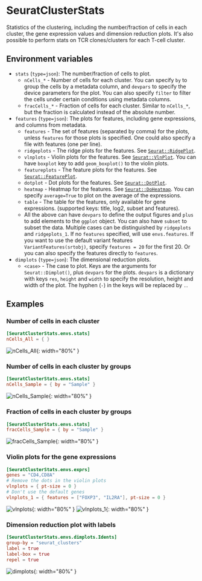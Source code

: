 # SeuratClusterStats

Statistics of the clustering, including the number/fraction of cells in each cluster, the gene expression values and dimension reduction plots. It's also possible to perform stats on TCR clones/clusters for each T-cell cluster.

## Environment variables

- `stats` (`type=json`): The number/fraction of cells to plot.
    * `nCells_*` - Number of cells for each cluster.
        You can specify `by` to group the cells by a metadata column,
        and `devpars` to specify the device parameters for the plot.
        You can also specify `filter` to filter the cells under certain
        conditions using metadata columns.
    * `fracCells_*` - Fraction of cells for each cluster.
        Similar to `nCells_*`, but the fraction is calculated
        instead of the absolute number.
- `features` (`type=json`): The plots for features, including gene expressions,
    and columns from metadata.
    * `features` - The set of features (separated by comma) for the plots,
        unless `features` for those plots is specified.
        One could also specify a file with features (one per line).
    * `ridgeplots` - The ridge plots for the features.
        See [`Seurat::RidgePlot`](https://satijalab.org/seurat/reference/ridgeplot).
    * `vlnplots` - Violin plots for the features.
        See [`Seurat::VlnPlot`](https://satijalab.org/seurat/reference/vlnplot).
        You can have `boxplot` key to add `geom_boxplot()` to the violin plots.
    * `featureplots` - The feature plots for the features.
        See [`Seurat::FeaturePlot`](https://satijalab.org/seurat/reference/featureplot).
    * `dotplot` - Dot plots for the features.
        See [`Seurat::DotPlot`](https://satijalab.org/seurat/reference/dotplot).
    * `heatmap` - Heatmap for the features.
        See [`Seurat::DoHeatmap`](https://satijalab.org/seurat/reference/doheatmap).
        You can specify `average=True` to plot on the average of the expressions.
    * `table` - The table for the features, only available for gene expressions.
        (supported keys: title, log2, subset and features).
    * All the above can have `devpars` to define the output figures
        and `plus` to add elements to the `ggplot` object.
        You can also have `subset` to subset the data.
        Multiple cases can be distinguished by `ridgeplots` and
        `ridgeplots_1`.
        If no `features` specified, will use `envs.features`. If you want to use
        the default variant features `VariantFeatures(srtobj)`, specify
        `features = 20` for the first 20. Or you can also specify the features
        directly to `features`.
- `dimplots` (`type=json`): The dimensional reduction plots.
    * `<case>` - The case to plot.
        Keys are the arguments for `Seurat::Dimplot()`, plus `devpars`
        for the plots. `devpars` is a dictionary with keys `res`,
        `height` and `width` to specify the resolution, height and
        width of the plot. The hyphen (`-`) in the keys will be replaced
        by `.`.


## Examples

### Number of cells in each cluster

```toml
[SeuratClusterStats.envs.stats]
nCells_All = { }
```

![nCells_All](images/SeuratClusterStats_nCells_All.png){: width="80%" }

### Number of cells in each cluster by groups

```toml
[SeuratClusterStats.envs.stats]
nCells_Sample = { by = "Sample" }
```

![nCells_Sample](images/SeuratClusterStats_nCells_Sample.png){: width="80%" }

### Fraction of cells in each cluster by groups

```toml
[SeuratClusterStats.envs.stats]
fracCells_Sample = { by = "Sample" }
```

![fracCells_Sample](images/SeuratClusterStats_fracCells_Sample.png){: width="80%" }

### Violin plots for the gene expressions

```toml
[SeuratClusterStats.envs.exprs]
genes = "CD4,CD8A"
# Remove the dots in the violin plots
vlnplots = { pt-size = 0 }
# Don't use the default genes
vlnplots_1 = { features = ["FOXP3", "IL2RA"], pt-size = 0 }
```

![vlnplots](images/SeuratClusterStats_vlnplots.png){: width="80%" }
![vlnplots_1](images/SeuratClusterStats_vlnplots_1.png){: width="80%" }

### Dimension reduction plot with labels

```toml
[SeuratClusterStats.envs.dimplots.Idents]
group-by = "seurat_clusters"
label = true
label-box = true
repel = true
```

![dimplots](images/SeuratClusterStats_dimplots.png){: width="80%" }
